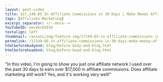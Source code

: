 ```yaml
---
layout: post-video
title: $17,149.85 In Affiliate Commissions in 30 Days | Make Money Affiliate Marketing
tags: [Affiliate-Marketing]
excerpt_separator: <!--more-->
YouTubeID: oeveKrKdIS4
textalign: left
thumbnail: /assets/img/feature-img/17149-85-in-affiliate-commissions-in-30-days-make-money-affiliate-marketing.webp
permalink: /17149-85-in-affiliate-commissions-in-30-days-make-money-affiliate-marketing/
htmlbeforebodyend: blog/before-body-end-blog.html
htmlbeforeheadend: blog/before-head-end-blog.html
---
```

"In this video, I'm going to show you just one affiliate network I used over the past 30 days to earn over $17,000 in affiliate commissions.  Does affiliate marketing still work?  Yes, and it's working very well!"
